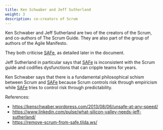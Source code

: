 ```yaml
---
title: Ken Schwaber and Jeff Sutherland
weight: 3
description: co-creators of Scrum
---
```


Ken Schwaber and Jeff Sutherland are two of the creators of the Scrum, and co-authors of The Scrum Guide. They are also part of the group of authors of the Agile Manifesto.

They both criticise [SAFe](https://www.scaledagileframework.com/), as detailed later in the document. 

Jeff Sutherland in particular says that [SAFe](https://www.scaledagileframework.com/) is inconsistent with the Scrum guide and codifies dysfunctions that can cripple teams for years.

Ken Schwaber says that there is a fundamental philosophical schism between Scrum and [SAFe](https://www.scaledagileframework.com/) because Scrum controls risk through empiricism while [SAFe](https://www.scaledagileframework.com/) tries to control risk through predictability.

References: 
- https://kenschwaber.wordpress.com/2013/08/06/unsafe-at-any-speed/ 
- https://www.linkedin.com/pulse/what-silicon-valley-needs-jeff-sutherland/ 
- https://remove-scrum-from-safe.tilda.ws/ 